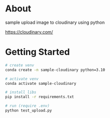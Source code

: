 # About

sample upload image to cloudinary using python  

https://cloudinary.com/


# Getting Started

```sh
# create venv
conda create -n sample-cloudinary python=3.10

# activate venv
conda activate sample-cloudinary

# install libs
pip install -r requirements.txt

# run (require .env)
python test_upload.py
```
